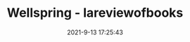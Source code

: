 ---
"title": "Wellspring - lareviewofbooks"
"date": "2021-9-13 17:25:43"
"feed_name": "GOOGLENEWSMINING"
"feed_website": "https://news.google.com/search?q=mining%2Bincident&hl=en-US&gl=US&ceid=US:en"
"feed_rss": "https://news.google.com/rss/search?q=mining%2Bincident&hl=en-US&gl=US&ceid=US:en"
"link": "https://www.lareviewofbooks.org/article/wellspring/"
"file": "_posts/2021-1-1-6292a2d522c48e3ac8903dfe51641624584e6b9a.md"
"accident": "0"
"drilling": "0"
---